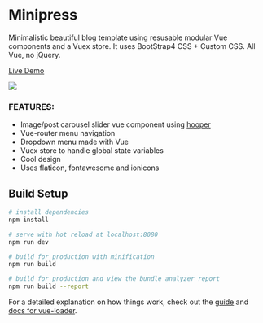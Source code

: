 # Minipress

Minimalistic beautiful blog template using resusable modular Vue components and a Vuex store. It uses BootStrap4 CSS + Custom CSS. All Vue, no jQuery.

[Live Demo](https://minipress.netlify.com)

<img align="middle" src="https://i.imgur.com/9EEfsnM.png" border="0">  

### FEATURES:  
* Image/post carousel slider vue component using [hooper](https://github.com/baianat/hooper)
* Vue-router menu navigation
* Dropdown menu made with Vue
* Vuex store to handle global state variables
* Cool design
* Uses flaticon, fontawesome and ionicons


## Build Setup

``` bash
# install dependencies
npm install

# serve with hot reload at localhost:8080
npm run dev

# build for production with minification
npm run build

# build for production and view the bundle analyzer report
npm run build --report
```

For a detailed explanation on how things work, check out the [guide](http://vuejs-templates.github.io/webpack/) and [docs for vue-loader](http://vuejs.github.io/vue-loader).
